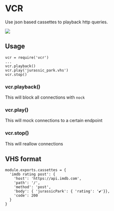 # VCR

Use json based cassettes to playback http queries.

![](https://upload.wikimedia.org/wikipedia/commons/6/67/VHS-cassette.jpg)

## Usage

```
vcr = require('vcr')
...
vcr.playback()
vcr.play('jurassic_park.vhs')
vcr.stop()
```

### vcr.playback()

This will block all connections with `nock`

### vcr.play()

This will mock connections to a certain endpoint

### vcr.stop()

This will reallow connections

## VHS format

```
module.exports.cassettes = {
  'imdb rating post': {
    'host': 'https://api.imdb.com',
    'path': '/',
    'method': 'post',
    'body': { 'jurassicPark': { 'rating': '💕'}},
    'code': 200
  }
}
```
